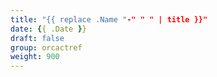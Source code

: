 ```yaml
---
title: "{{ replace .Name "-" " " | title }}"
date: {{ .Date }}
draft: false
group: orcactref
weight: 900
---
```


